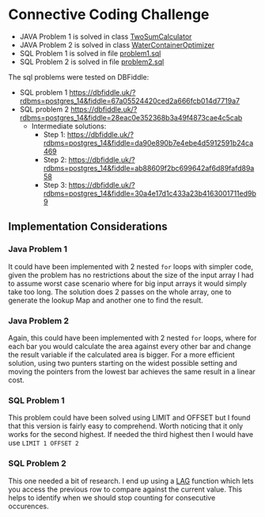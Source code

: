 # Connective Coding Challenge

* JAVA Problem 1 is solved in class [TwoSumCalculator](src/main/java/com/nanducoder/TwoSumCalculator.java)
* JAVA Problem 2 is solved in class [WaterContainerOptimizer](src/main/java/com/nanducoder/WaterContainerOptimizer.java)
* SQL Problem 1 is solved in file [problem1.sql](sql/problem1.sql)
* SQL Problem 2 is solved in file [problem2.sql](sql/problem2.sql)

The sql problems were tested on DBFiddle:

* SQL problem 1 https://dbfiddle.uk/?rdbms=postgres_14&fiddle=67a05524420ced2a666fcb014d7719a7
* SQL problem 2 https://dbfiddle.uk/?rdbms=postgres_14&fiddle=28eac0e352368b3a49f4873cae4c5cab
  * Intermediate solutions:
    * Step 1: https://dbfiddle.uk/?rdbms=postgres_14&fiddle=da90e890b7e4ebe4d5912591b24ca469
    * Step 2: https://dbfiddle.uk/?rdbms=postgres_14&fiddle=ab88609f2bc699642af6d89fafd89a58
    * Step 3: https://dbfiddle.uk/?rdbms=postgres_14&fiddle=30a4e17d1c433a23b4163001711ed9b9

## Implementation Considerations

### Java Problem 1

It could have been implemented with 2 nested `for` loops with simpler code, given the problem has no restrictions about the size of the input array I had to assume worst case scenario where for big input arrays it would simply take too long.
The solution does 2 passes on the whole array, one to generate the lookup Map and another one to find the result.

### Java Problem 2

Again, this could have been implemented with 2 nested `for` loops, where for each bar you would calculate the area against every other bar and change the result variable if the calculated area is bigger.
For a more efficient solution, using two punters starting on the widest possible setting and moving the pointers from the lowest bar achieves the same result in a linear cost.

### SQL Problem 1

This problem could have been solved using LIMIT and OFFSET but I found that this version is fairly easy to comprehend. Worth noticing that it only works for the second highest. If needed the third highest then I would have use `LIMIT 1 OFFSET 2`

### SQL Problem 2

This one needed a bit of research. I end up using a [LAG](https://www.postgresqltutorial.com/postgresql-window-function/postgresql-lag-function/) function which lets you access the previous row to compare against the current value. This helps to identify when we should stop counting for consecutive occurences.